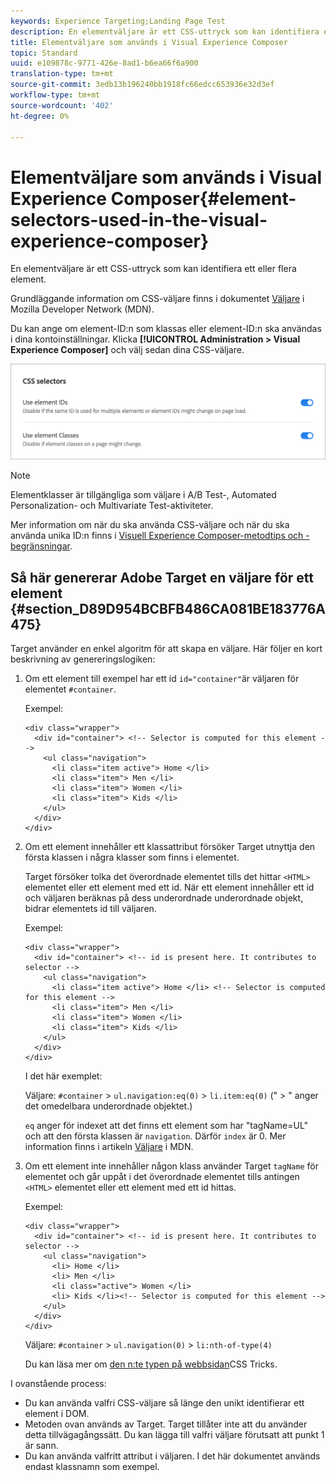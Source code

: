 ```yaml
---
keywords: Experience Targeting;Landing Page Test
description: En elementväljare är ett CSS-uttryck som kan identifiera ett eller flera element.
title: Elementväljare som används i Visual Experience Composer
topic: Standard
uuid: e109878c-9771-426e-8ad1-b6ea66f6a900
translation-type: tm+mt
source-git-commit: 3edb13b196240bb1918fc66edcc653936e32d3ef
workflow-type: tm+mt
source-wordcount: '402'
ht-degree: 0%

---
```



# Elementväljare som används i Visual Experience Composer{#element-selectors-used-in-the-visual-experience-composer}

En elementväljare är ett CSS-uttryck som kan identifiera ett eller flera element.

Grundläggande information om CSS-väljare finns i dokumentet [Väljare](https://developer.mozilla.org/en-US/docs/Web/Guide/CSS/Getting_started/Selectors) i Mozilla Developer Network (MDN).

Du kan ange om element-ID:n som klassas eller element-ID:n ska användas i dina kontoinställningar. Klicka **[!UICONTROL Administration > Visual Experience Composer]** och välj sedan dina CSS-väljare.

![](assets/css_selectors.png)

>[!NOTE]
>
>Elementklasser är tillgängliga som väljare i A/B Test-, Automated Personalization- och Multivariate Test-aktiviteter.

Mer information om när du ska använda CSS-väljare och när du ska använda unika ID:n finns i [Visuell Experience Composer-metodtips och -begränsningar](../../c-experiences/c-visual-experience-composer/experience-composer-best-practices.md#concept_E284B3F704C04406B174D9050A2528A6).

## Så här genererar Adobe Target en väljare för ett element {#section_D89D954BCBFB486CA081BE183776A475}

Target använder en enkel algoritm för att skapa en väljare. Här följer en kort beskrivning av genereringslogiken:

1. Om ett element till exempel har ett id `id="container"`är väljaren för elementet `#container`.

   Exempel:

   ```
   <div class="wrapper">
     <div id="container"> <!-- Selector is computed for this element -->
       <ul class="navigation">
         <li class="item active"> Home </li>
         <li class="item"> Men </li>
         <li class="item"> Women </li>
         <li class="item"> Kids </li>
       </ul>
     </div>
   </div>
   ```

1. Om ett element innehåller ett klassattribut försöker Target utnyttja den första klassen i några klasser som finns i elementet.

   Target försöker tolka det överordnade elementet tills det hittar `<HTML>` elementet eller ett element med ett id. När ett element innehåller ett id och väljaren beräknas på dess underordnade underordnade objekt, bidrar elementets id till väljaren.

   Exempel:

   ```
   <div class="wrapper">
     <div id="container"> <!-- id is present here. It contributes to selector -->
       <ul class="navigation">
         <li class="item active"> Home </li> <!-- Selector is computed for this element -->
         <li class="item"> Men </li>
         <li class="item"> Women </li>
         <li class="item"> Kids </li>
       </ul>
     </div>
   </div>
   ```

   I det här exemplet:

   Väljare: `#container` > `ul.navigation:eq(0)` > `li.item:eq(0)` (&quot; > &quot; anger det omedelbara underordnade objektet.)

   `eq` anger för indexet att det finns ett element som har &quot;tagName=UL&quot; och att den första klassen är `navigation`. Därför `index` är 0. Mer information finns i artikeln [Väljare](https://developer.mozilla.org/en-US/docs/Web/Guide/CSS/Getting_started/Selectors) i MDN.

1. Om ett element inte innehåller någon klass använder Target `tagName` för elementet och går uppåt i det överordnade elementet tills antingen `<HTML>` elementet eller ett element med ett id hittas.

   Exempel:

   ```
   <div class="wrapper">
     <div id="container"> <!-- id is present here. It contributes to selector -->
       <ul class="navigation">
         <li> Home </li>
         <li> Men </li>
         <li class="active"> Women </li>
         <li> Kids </li><!-- Selector is computed for this element -->
       </ul>
     </div>
   </div>
   ```

   Väljare: `#container` > `ul.navigation(0)` > `li:nth-of-type(4)`

   Du kan läsa mer om [den n:te typen på webbsidan](https://css-tricks.com/almanac/selectors/n/nth-of-type/)CSS Tricks.

I ovanstående process:

* Du kan använda valfri CSS-väljare så länge den unikt identifierar ett element i DOM.
* Metoden ovan används av Target. Target tillåter inte att du använder detta tillvägagångssätt. Du kan lägga till valfri väljare förutsatt att punkt 1 är sann.
* Du kan använda valfritt attribut i väljaren. I det här dokumentet används endast klassnamn som exempel.


